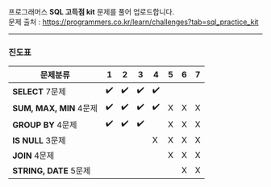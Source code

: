 
프로그래머스 **SQL 고득점 kit** 문제를 풀어 업로드합니다.  
문제 출처 : https://programmers.co.kr/learn/challenges?tab=sql_practice_kit 

---

### 진도표

문제분류|1|2|3|4|5|6|7
---|---|---|---|---|---|---|---
**SELECT** 7문제 |✔️|✔️|✔️ |✔️| | | 
**SUM, MAX, MIN** 4문제 |✔️|✔️|✔️|✔️|X|X|X
**GROUP BY** 4문제 |✔️|✔️|✔️||X|X| X
**IS NULL** 3문제 | |||X|X|X|X
**JOIN** 4문제 | || ||X|X|X
**STRING, DATE** 5문제 | || ||  |X|X

